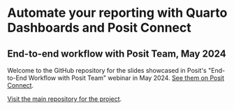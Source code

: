 # Automate your reporting with Quarto Dashboards and Posit Connect

## End-to-end workflow with Posit Team, May 2024

Welcome to the GitHub repository for the slides showcased in Posit's "End-to-End Workflow with Posit Team" webinar in May 2024. [See them on Posit Connect](https://colorado.posit.co/rsc/inflation-explorer-slides/).

[Visit the main repository for the project](https://github.com/posit-marketing/inflation-explorer).
